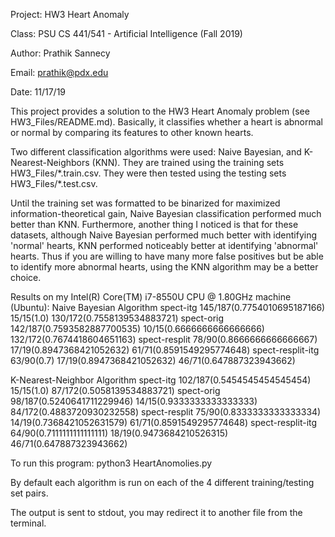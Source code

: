 Project: HW3 Heart Anomaly

Class: PSU CS 441/541 - Artificial Intelligence (Fall 2019)

Author: Prathik Sannecy

Email: prathik@pdx.edu

Date: 11/17/19

This project provides a solution to the HW3 Heart Anomaly problem (see HW3_Files/README.md). Basically, it classifies whether a heart is abnormal or normal by comparing its features to other known hearts.

Two different classification algorithms were used: Naive Bayesian, and K-Nearest-Neighbors (KNN). They are trained using the training sets HW3_Files/\*.train.csv. They were then tested using the testing sets HW3_Files/\*.test.csv.

Until the training set was formatted to be binarized for maximized information-theoretical gain, Naive Bayesian classification performed much better than KNN. Furthermore, another thing I noticed is that for these datasets, although Naive Bayesian performed much better with identifying 'normal' hearts, KNN performed noticeably better at identifying 'abnormal' hearts. Thus if you are willing to have many more false positives but be able to identify more abnormal hearts, using the KNN algorithm may be a better choice.

Results on my Intel(R) Core(TM) i7-8550U CPU @ 1.80GHz machine (Ubuntu):
Naive Bayesian Algorithm
spect-itg 145/187(0.7754010695187166) 15/15(1.0) 130/172(0.7558139534883721) 
spect-orig 142/187(0.7593582887700535) 10/15(0.6666666666666666) 132/172(0.7674418604651163) 
spect-resplit 78/90(0.8666666666666667) 17/19(0.8947368421052632) 61/71(0.8591549295774648) 
spect-resplit-itg 63/90(0.7) 17/19(0.8947368421052632) 46/71(0.647887323943662) 

K-Nearest-Neighbor Algorithm
spect-itg 102/187(0.5454545454545454) 15/15(1.0) 87/172(0.5058139534883721) 
spect-orig 98/187(0.5240641711229946) 14/15(0.9333333333333333) 84/172(0.4883720930232558) 
spect-resplit 75/90(0.8333333333333334) 14/19(0.7368421052631579) 61/71(0.8591549295774648) 
spect-resplit-itg 64/90(0.7111111111111111) 18/19(0.9473684210526315) 46/71(0.647887323943662) 


To run this program:
python3 HeartAnomolies.py

By default each algorithm is run on each of the 4 different training/testing set pairs.

The output is sent to stdout, you may redirect it to another file from the terminal.



